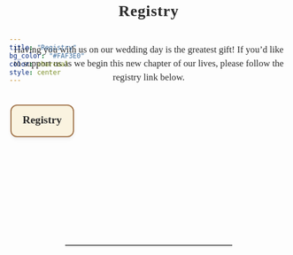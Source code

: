 ```yaml
---
title: "Registry"
bg_color: "#FAF3E0"
color: charcoal
style: center
---
```


<div id="Pre-Wedding" style="padding-top: 0px; margin-top: -230px;"> <!-- avoid empty space after auto-scrolling -->

<div style="margin-top: 80px;"></div>   <!-- add blank space above -->

<!-- text -->
<div style="
  text-align: center;
  margin: 0 20px 40px 20px;
  font-family: 'Playfair Display', serif;
  font-size: 2em;                           /* big but smaller than names */
  color: #2C2C2C;                            /* softer accent color */
  letter-spacing: 1px;
  line-height: 1.2;
  text-shadow: 0.5px 0.5px 1px rgba(0,0,0,0.1);
">
  <strong>Registry</strong>
</div>


  <!-- Intro text -->
  <div style="
  color: #2C2C2C;
  font-family: 'Playfair Display', serif;
  line-height: 1.5;
  text-align: center;
  max-width: 700px;
  margin: 40px auto;
">
  <p style="font-size: 1.2em;">
    Having you with us on our wedding day is the greatest gift! If you’d like to support us as we begin this new chapter of our lives, please follow the registry link below.
  </p>
</div>


  <!-- LINKS for regalos -->
<div style="display: flex; flex-direction: column; gap: 20px; max-width: 500px; margin: 40px auto;">

  <a href="https://www.zola.com/registry/lianaandcamille?preview=true" target="_blank" style="
      text-decoration: none;
      padding: 20px;
      border: 2px solid #9f7148ff;
      border-radius: 12px;
      background-color: #FAF3E0;
      box-shadow: 0 4px 6px rgba(0,0,0,0.05);
      font-family: 'Playfair Display', serif;
      text-align: center;
      color: #2C2C2C;
      transition: transform 0.2s ease, box-shadow 0.2s ease;
  " onmouseover="this.style.transform='scale(1.03)';this.style.boxShadow='0 6px 10px rgba(0,0,0,0.1)'" 
     onmouseout="this.style.transform='scale(1)';this.style.boxShadow='0 4px 6px rgba(0,0,0,0.05)'">
    <strong style="font-size: 1.4em;">Registry</strong>
  </a>

</div>






<div style="margin-top: 200px;"></div>   <!-- add blank space above -->
<hr style="border: none; border-top: 1px solid #aaa; margin: 40px auto; width: 60%;">